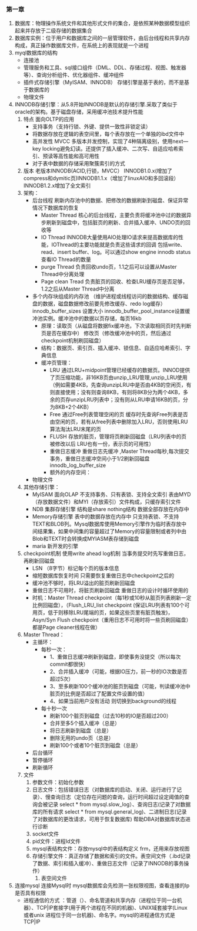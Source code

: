 ### 第一章
1. 数据库：物理操作系统文件和其他形式文件的集合，是依照某种数据模型组织起来并存放于二级存储的数据集合
2. 数据库实例：位于用户和数据库之间的一层管理软件，由后台线程和共享内存构成，真正操作数据库文件，在系统上的表现就是一个进程
3. myql数据库的结构
    * 连接池
    * 管理服务和工具、sql接口组件（DML、DDL、存储过程、视图、触发器等）、查询分析组件、优化器组件、缓冲组件
    * 插件式存储引擎（MyISAM、INNODB） 存储引擎是基于表的，而不是基于数据库的
    * 物理文件
4. INNODB存储引擎：从5.8开始INNODB是默认的存储引擎.采取了类似于oracle的架构。基于磁盘存储，采用缓冲池技术提升性能
    1. 特点 面向OLTP的应用
        * 支持事务（支持行锁、外键、提供一致性非锁定读）
        * 将数据存放在逻辑的表空间里，每个表存放在一个单独的ibd文件中
        * 高并发性 MVCC 多版本并发控制，实现了4种隔离级别，使用next—key locking避免幻读。还提供了插入缓冲、二次写、自适应哈希索引、预读等高性能和高可用性
        * 对于表中数据的存储采用聚簇索引的方式
    2. 版本 老版本INNODB(ACID,行锁，MVCC） INNODB1.0.x(增加了compress和dymitic页)INNODB1.1.x（增加了linuxAIO和多回滚段）INNODB1.2.x增加了全文索引
    3. 架构：
        * 后台线程 刷新内存池中的数据、把修改的数据刷新到磁盘、保证异常情况下数据库的恢复
          * Master Thread  核心的后台线程，主要负责将缓冲池中过的数据异步刷新到磁盘中，包括脏页的刷新、合并插入缓冲、UNDO页的回收等
          * IO Thread INNODB大量使用AIO处理IO请求来提高数据库的性能，IOThread的主要功能就是负责这些请求的回调 包括write、read、insert buffer、log。可以通过show engine innodb status查看IO Thread的数量  
          * purge Thread 负责回收undo页，1.1之后可以设置从Master Thread中分离处理
          * Page clean Tread 负责脏页的回收、检查LRU缓存页是否足够，1.2之后从Master Thread中分离
        * 多个内存块组成的内存池 （维护进程或线程访问的数据结构、缓存磁盘的数据，磁盘数据修改前要先修改缓存、redo log缓存）innodb_buffer_sizes 设置大小 innodb_buffer_pool_instance设置缓冲池实例。缓冲池中的数据以页存储，每页16kb
            * 原理：读取页（从磁盘将数据fix缓冲池，下次读取相同页时先判断页是否在缓存中） 修改页（修改缓冲池中的页，然后通过checkpoint机制刷回磁盘）
            * 结构：数据页、索引页、插入缓冲、锁信息、自适应哈希索引、字典信息
            * 缓冲页管理：
              * LRU 通过LRU+midpoint管理已经缓存的数据页。INNOD提供了页压缩功能，非16KB页由unzip_LRU管理,unzip_LRU使用（例如需要4KB，先查询unzipLRU中是否由4KB的空闲页，有则直接使用；没有则查询8KB，有则将8KB分为两个4KB，多余的页存unzipLRU列表中；没有则从LRU申请16KB的页，分为8KB+2个4KB）
              * Free 通过Free列表管理空闲的页 缓存时先查询Free列表是否由空闲的页，若有从free列表中删除加入LRU，否则使用LRU算法淘汰LRU末尾的页
              * FLUSH 存放的脏页，管理将页刷新回磁盘（LRU列表中的页被修改以后 LRU也有一份，表示页的可用性）
              * 重做日志缓冲 重做日志先缓冲 ,Master Thread每秒,每次提交事务，重做日志缓冲空间小于1/2刷新回磁盘 innodb_log_buffer_size
              * 额外的内存空间：
        * 物理文件
    4. 其他存储引擎：
        * MyISAM 面向OLAP 不支持事务、只有表锁、支持全文索引 表由MYD（存放数据文件）和MYI（存放索引）文件构成，只缓存索引文件
        * NDB 集群存储引擎 结构是share nothing结构 数据全部存放在内存中
        * Memory存储引擎 表中的数据存放在内存中 只支持表锁、不支持TEXT和BLOB列。Mysql数据库使用Memory引擎作为临时表存放中间结果集，如果中间集的容量超过了Memory的容量限制或者列中由Blob和TEXT时会转换成MYIASM表存储到磁盘
        * maria 新开发的引擎
    5. checkpoint机制 使用write ahead log机制 当事务提交时先写重做日志，再刷新回磁盘
        * LSN （8字节）标记每个页的版本信息
        * 缩短数据库恢复时间 只需要恢复重做日志中checkpoint之后的
        * 缓冲池不够时，将LRU溢出的脏页刷新回磁盘  
        * 重做日志不可用时，将脏页刷新回磁盘 重做日志的设计时循环使用的
        * 时机：Master Thread checkpoint（每1秒或10秒从脏页列表刷新一定比例回磁盘），（Flush_LRU_list checkpoint (保证LRU列表有100个可用页，低于则移除LRU尾端的页，如果这些页里有脏页触发)，Asyn/Syn Flush checkpoint（重用日志不可用时将一些页刷回磁盘）都是Page cleaner线程在做）
    6. Master Thread：
        * 主循环：
          * 每秒一次：
            * 1、重做日志缓冲刷新到磁盘，即使事务没提交（所以每次commit都很快）
            * 2、合并插入缓冲（可能，根据IO压力，前一秒的IO次数是否超过5次）
            * 3、至多刷新100个缓冲池的脏页到磁盘（可能，判读缓冲池中脏页的比例是否超过了配置文件设置的值）
            * 4、如果当前用户没有活动 则切换到background的线程
          * 每十秒一次
            * 刷新100个脏页到磁盘（过去10秒的IO是否超过200）
            * 合并至多5个插入缓冲（总是）
            * 将日志刷新到磁盘（总是）
            * 删除无用的undo页（总是）
            * 刷新100个或者10个脏页到磁盘（总是）
        * 后台循环
        * 暂停循环
        * 刷新循环
    7. 文件
       1. 参数文件：初始化参数
       2. 日志文件：包括错误日志（对数据库的启动、关闭、运行进行了记录）、慢查询日志（定位存在问题的查询，运行时间超过设定阈值的查询会被记录 select * from mysql.slow_log）、查询日志(记录了对数据库的所有请求 select * from mysql.general_log)、二进制日志(记录了对数据库的更改请求，可用于恢复数据库) 帮助DBA对数据库状态进行诊断
       3. socket文件
       4. pid文件：进程Id文件
       5. mysql表结构文件：存放mysql中的表结构定义 frm，还用来存放视图
       6. 存储引擎文件：真正存储了数据和索引的文件。表空间文件（.ibd记录了数据、索引和插入缓冲）、重做日志文件（记录了INNODB的事务操作）
          1. 表空间文件
5. 连接mysql 连接Mysql时 mysql数据库会先检测一张权限视图，查看连接的Ip是否具有权限
    * 进程通信的方式 ：管道（）、命名管道和共享内存（进程位于同一台机器）、TCP|IP套接字(用于两个进程在不同的机器)、UNIX域套接字(Linux或者unix 进程位于同一台机器)、命名字。mysql的进程通信方式是TCP|IP